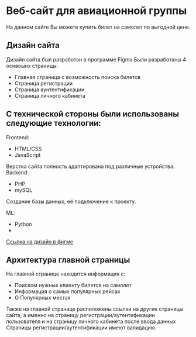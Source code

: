 # Веб-сайт для  авиационной группы
На данном сайте Вы можете купить билет на самолет по выгодной цене.
## Дизайн сайта
Дизайн сайта был разработан в программе Figma
Были разработаны 4 оснвоынх страницы:
- Главная страница с возможность поиска билетов
- Страница регистрации
- Страница аунтентификации
- Страница личного кабинета
## С технической стороны были использованы следующие технологии: 
Frontend: 
- HTML/CSS 
- JavaScript

Верстка сайта полность адаптирована под различные устройства.
Backend:
- PHP
- mySQL

Создание базы данных, её подключение к проекту.

ML:
- Python
- 

[Ссылка на дизайн в фигме](https://www.figma.com/design/hbSGRwbw1Lrubr39FleGHc/%D0%A1%D0%B0%D0%B9%D1%82-%D0%BF%D0%BE-%D0%B1%D1%80%D0%BE%D0%BD%D0%B8%D1%80%D0%BE%D0%B2%D0%B0%D0%BD%D0%B8%D1%8E-%D0%B0%D0%B2%D0%B8%D0%B0%D0%B1%D0%B8%D0%BB%D0%B5%D1%82%D0%BE%D0%B2-(Community)?node-id=0-1&t=7n9r3qOFGFbr6nxj-1)

## Архитектура главной страницы
На главной странице находится информация  с:
- Поиском нужных клиенту билетов на самолет
- Информация о самых популярных рейсах
- О Популярных местах
  
Также на главной странице расположены ссылки на другие страницы сайта, а именно на страницу регистрации/аутентификации пользователя и на страницу личного кабинета после ввода данных
Страницы регистрации/аутентификации имеют валидацию. 
